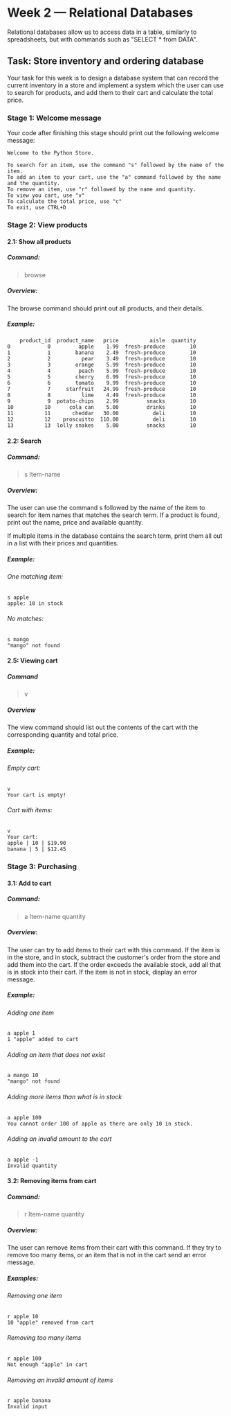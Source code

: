 # Week 2 — Relational Databases

Relational databases allow us to access data in a table, similarly to 
spreadsheets, but with commands such as "SELECT * from DATA". 


## Task: Store inventory and ordering database

Your task for this week is to design a database system that can record
the current inventory in a store and implement a system which the user 
can use to search for products, and add them to their cart and calculate
the total price.

### Stage 1: Welcome message

Your code after finishing this stage should print out the following 
welcome message:

```
Welcome to the Python Store.

To search for an item, use the command "s" followed by the name of the item.
To add an item to your cart, use the "a" command followed by the name and the quantity.
To remove an item, use "r" followed by the name and quantity.
To view you cart, use "v"
To calculate the total price, use "c"
To exit, use CTRL+D
```


### Stage 2: View products

#### 2.1: Show all products

##### Command:
> browse

##### Overview:
The browse command should print out all products, and their details.

##### Example:

```
    product_id  product_name   price          aisle  quantity
0            0         apple    1.99  fresh-produce        10
1            1        banana    2.49  fresh-produce        10
2            2          pear    3.49  fresh-produce        10
3            3        orange    5.99  fresh-produce        10
4            4         peach    5.99  fresh-produce        10
5            5        cherry    6.99  fresh-produce        10
6            6        tomato    9.99  fresh-produce        10
7            7     starfruit   24.99  fresh-produce        10
8            8          lime    4.49  fresh-produce        10
9            9  potato-chips    2.99         snacks        10
10          10      cola can    5.00         drinks        10
11          11       cheddar   30.00           deli        10
12          12    proscuitto  110.00           deli        10
13          13  lolly snakes    5.00         snacks        10
```

#### 2.2: Search

##### Command:
> s Item-name

##### Overview:
The user can use the command s followed by the name of the item to 
search for item names that matches the search term. If a product is 
found, print out the name, price and available quantity.

If multiple items in the database contains the search term, print 
them all out in a list with their prices and quantities.

##### Example:

###### One matching item:
```
s apple
apple: 10 in stock
```

###### No matches:
```
s mango
"mango" not found
```

#### 2.5: Viewing cart

##### Command
> v

##### Overview
The view command should list out the contents of the cart with the corresponding 
quantity and total price.

##### Example:

###### Empty cart:
```
v
Your cart is empty!
```

###### Cart with items:
```
v
Your cart:
apple | 10 | $19.90
banana | 5 | $12.45
```

### Stage 3: Purchasing

#### 3.1: Add to cart

##### Command:

> a Item-name quantity

##### Overview:
The user can try to add items to their cart with this command. If the 
item is in the store, and in stock, subtract the customer's order from 
the store and add them into the cart. If the order exceeds the available 
stock, add all that is in stock into their cart. If the item is not in 
stock, display an error message.

##### Example:

###### Adding one item
```
a apple 1
1 "apple" added to cart
```

###### Adding an item that does not exist
```
a mango 10
"mango" not found
```

###### Adding more items than what is in stock
```
a apple 100
You cannot order 100 of apple as there are only 10 in stock.
```

###### Adding an invalid amount to the cart
```
a apple -1
Invalid quantity
```

#### 3.2: Removing items from cart

##### Command:
> r Item-name quantity

##### Overview:

The user can remove items from their cart with this command. If they try to remove too many items, or an item that is not in the cart send an error message.

##### Examples:

###### Removing one item
```
r apple 10
10 "apple" removed from cart
```

###### Removing too many items
```
r apple 100
Not enough "apple" in cart
```

###### Removing an invalid amount of items
```
r apple banana
Invalid input
```